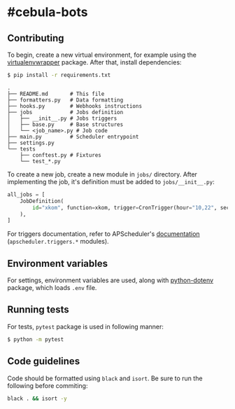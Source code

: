 # #cebula-bots

## Contributing

To begin, create a new virtual environment, for example using the [virtualenvwrapper](https://virtualenvwrapper.readthedocs.io/en/latest/install.html) package. After that, install dependencies:

```bash
$ pip install -r requirements.txt
```

```
.
├── README.md       # This file
├── formatters.py   # Data formatting
├── hooks.py        # Webhooks instructions
├── jobs            # Jobs definition
│   ├── __init__.py # Jobs triggers
│   ├── base.py     # Base structures
│   └── <job_name>.py # Job code
├── main.py         # Scheduler entrypoint
├── settings.py
└── tests
    ├── conftest.py # Fixtures
    └── test_*.py

```

To create a new job, create a new module in `jobs/` directory. After implementing the job, it's definition must be added to `jobs/__init__.py`:

```python
all_jobs = [
    JobDefinition(
        id="xkom", function=xkom, trigger=CronTrigger(hour="10,22", second="10")
    ),
]
```

For triggers documentation, refer to APScheduler's [documentation](https://apscheduler.readthedocs.io/en/latest/py-modindex.html) (`apscheduler.triggers.*` modules).

## Environment variables

For settings, environment variables are used, along with [python-dotenv](https://github.com/theskumar/python-dotenv) package, which loads `.env` file.

## Running tests

For tests, `pytest` package is used in following manner:

```bash
$ python -m pytest
```

## Code guidelines

Code should be formatted using `black` and `isort`. Be sure to run the following before commiting:

```bash
black . && isort -y
```
